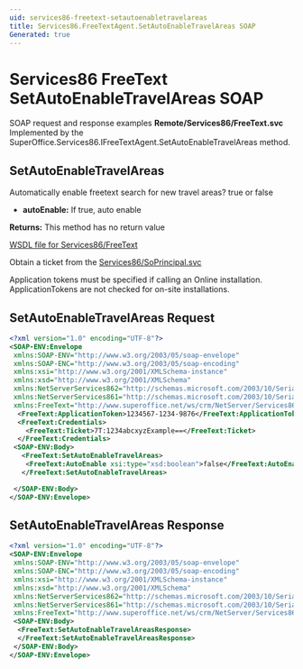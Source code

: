 ```yaml
---
uid: services86-freetext-setautoenabletravelareas
title: Services86.FreeTextAgent.SetAutoEnableTravelAreas SOAP
Generated: true
---
```


# Services86 FreeText SetAutoEnableTravelAreas SOAP

SOAP request and response examples **Remote/Services86/FreeText.svc**
Implemented by the <see cref="M:SuperOffice.Services86.IFreeTextAgent.SetAutoEnableTravelAreas">SuperOffice.Services86.IFreeTextAgent.SetAutoEnableTravelAreas</see> method.

## SetAutoEnableTravelAreas

Automatically enable freetext search for new travel areas? true or false

* **autoEnable:** If true, auto enable

**Returns:** This method has no return value


[WSDL file for Services86/FreeText](../Services86-FreeText.md)

Obtain a ticket from the [Services86/SoPrincipal.svc](../SoPrincipal/index.md)

Application tokens must be specified if calling an Online installation. ApplicationTokens are not checked for on-site installations.

## SetAutoEnableTravelAreas Request

```xml
<?xml version="1.0" encoding="UTF-8"?>
<SOAP-ENV:Envelope
 xmlns:SOAP-ENV="http://www.w3.org/2003/05/soap-envelope"
 xmlns:SOAP-ENC="http://www.w3.org/2003/05/soap-encoding"
 xmlns:xsi="http://www.w3.org/2001/XMLSchema-instance"
 xmlns:xsd="http://www.w3.org/2001/XMLSchema"
 xmlns:NetServerServices862="http://schemas.microsoft.com/2003/10/Serialization/Arrays"
 xmlns:NetServerServices861="http://schemas.microsoft.com/2003/10/Serialization/"
 xmlns:FreeText="http://www.superoffice.net/ws/crm/NetServer/Services86">
  <FreeText:ApplicationToken>1234567-1234-9876</FreeText:ApplicationToken>
  <FreeText:Credentials>
    <FreeText:Ticket>7T:1234abcxyzExample==</FreeText:Ticket>
  </FreeText:Credentials>
 <SOAP-ENV:Body>
   <FreeText:SetAutoEnableTravelAreas>
    <FreeText:AutoEnable xsi:type="xsd:boolean">false</FreeText:AutoEnable>
   </FreeText:SetAutoEnableTravelAreas>

 </SOAP-ENV:Body>
</SOAP-ENV:Envelope>

```


## SetAutoEnableTravelAreas Response

```xml
<?xml version="1.0" encoding="UTF-8"?>
<SOAP-ENV:Envelope
 xmlns:SOAP-ENV="http://www.w3.org/2003/05/soap-envelope"
 xmlns:SOAP-ENC="http://www.w3.org/2003/05/soap-encoding"
 xmlns:xsi="http://www.w3.org/2001/XMLSchema-instance"
 xmlns:xsd="http://www.w3.org/2001/XMLSchema"
 xmlns:NetServerServices862="http://schemas.microsoft.com/2003/10/Serialization/Arrays"
 xmlns:NetServerServices861="http://schemas.microsoft.com/2003/10/Serialization/"
 xmlns:FreeText="http://www.superoffice.net/ws/crm/NetServer/Services86">
 <SOAP-ENV:Body>
  <FreeText:SetAutoEnableTravelAreasResponse>
  </FreeText:SetAutoEnableTravelAreasResponse>
 </SOAP-ENV:Body>
</SOAP-ENV:Envelope>

```

